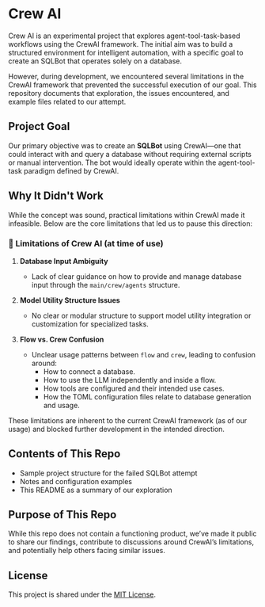 # Crew AI

Crew AI is an experimental project that explores agent-tool-task-based workflows using the CrewAI framework. The initial aim was to build a structured environment for intelligent automation, with a specific goal to create an SQLBot that operates solely on a database.

However, during development, we encountered several limitations in the CrewAI framework that prevented the successful execution of our goal. This repository documents that exploration, the issues encountered, and example files related to our attempt.

## Project Goal

Our primary objective was to create an **SQLBot** using CrewAI—one that could interact with and query a database without requiring external scripts or manual intervention. The bot would ideally operate within the agent-tool-task paradigm defined by CrewAI.

## Why It Didn't Work

While the concept was sound, practical limitations within CrewAI made it infeasible. Below are the core limitations that led us to pause this direction:

### 🛑 Limitations of Crew AI (at time of use)

1. **Database Input Ambiguity**  
   - Lack of clear guidance on how to provide and manage database input through the `main/crew/agents` structure.

2. **Model Utility Structure Issues**  
   - No clear or modular structure to support model utility integration or customization for specialized tasks.

3. **Flow vs. Crew Confusion**  
   - Unclear usage patterns between `flow` and `crew`, leading to confusion around:
     - How to connect a database.
     - How to use the LLM independently and inside a flow.
     - How tools are configured and their intended use cases.
     - How the TOML configuration files relate to database generation and usage.

These limitations are inherent to the current CrewAI framework (as of our usage) and blocked further development in the intended direction.

## Contents of This Repo

- Sample project structure for the failed SQLBot attempt
- Notes and configuration examples
- This README as a summary of our exploration

## Purpose of This Repo

While this repo does not contain a functioning product, we’ve made it public to share our findings, contribute to discussions around CrewAI’s limitations, and potentially help others facing similar issues.

## License

This project is shared under the [MIT License](LICENSE).
